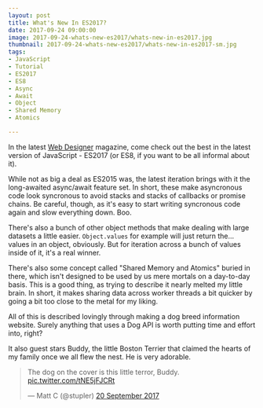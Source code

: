 ```yaml
---
layout: post
title: What's New In ES2017?
date: 2017-09-24 09:00:00
image: 2017-09-24-whats-new-es2017/whats-new-in-es2017.jpg
thumbnail: 2017-09-24-whats-new-es2017/whats-new-in-es2017-sm.jpg
tags:
- JavaScript
- Tutorial
- ES2017
- ES8
- Async
- Await
- Object
- Shared Memory
- Atomics

---
```


In the latest [Web Designer][Web Designer] magazine, come check out the best in the latest version of JavaScript - ES2017 (or ES8, if you want to be all informal about it).

While not as big a deal as ES2015 was, the latest iteration brings with it the long-awaited async/await feature set. In short, these make asyncronous code look syncronous to avoid stacks and stacks of callbacks or promise chains. Be careful, though, as it's easy to start writing syncronous code again and slow everything down. Boo.

There's also a bunch of other object methods that make dealing with large datasets a little easier. `Object.values` for example will just return the... values in an object, obviously. But for iteration across a bunch of values inside of it, it's a real winner.

There's also some concept called "Shared Memory and Atomics" buried in there, which isn't designed to be used by us mere mortals on a day-to-day basis. This is a good thing, as trying to describe it nearly melted my little brain. In short, it makes sharing data across worker threads a bit quicker by going a bit too close to the metal for my liking.

All of this is described lovingly through making a dog breed information website. Surely anything that uses a Dog API is worth putting time and effort into, right?

It also guest stars Buddy, the little Boston Terrier that claimed the hearts of my family once we all flew the nest. He is very adorable.

<blockquote class="twitter-tweet" data-lang="en-gb"><p lang="en" dir="ltr">The dog on the cover is this little terror, Buddy. <a href="https://t.co/tNE5jFJCRt">pic.twitter.com/tNE5jFJCRt</a></p>&mdash; Matt C (@stupler) <a href="https://twitter.com/stupler/status/910517117933572096">20 September 2017</a></blockquote>
<script async src="//platform.twitter.com/widgets.js" charset="utf-8"></script>

[Web Designer]:https://www.myfavouritemagazines.co.uk/web-designer-print-back-issues/web-designer-issue-266/